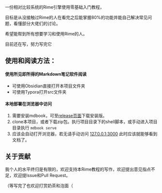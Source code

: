 一份相对比较系统的Rime引擎使用零基础入门教程，

目标是从没接触过Rime的人在看完之后能掌握80%的功能并能自己解决常见问题，看懂部分大佬们的讨论。

希望能帮到所有想要学习和使用Rime的人。

目前还在写，努力写完它


## 使用和阅读方法：

#### 使用所见即所得的Markdown笔记软件阅读
- 可使用Obsidian直接打开本项目文件夹
- 可使用Typora打开src文件夹

#### 本地部署在浏览器中访问
1. 需要安装mdbook，可至[release页面](https://github.com/rust-lang/mdBook/releases)下载安装版。
2. clone本项目，或者下载zip包。执行项目目录下的shell脚本，或手动进入项目目录执行 `mdbook serve`
3. 应该会自动打开浏览器，若无请手动访问 [127.0.0.1:3000](http://127.0.0.1:3000)
  此时应该就能够看到文档了。


## 关于贡献

我个人的水平终归是有限的，欢迎支持本Rime教程的写作，欢迎提出意见指点不足，欢迎提Issue和Pull Request。

（等写完了也欢迎打赏奶茶和泡面（